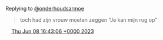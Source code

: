 Replying to [@onderhoudsarmoe](https://twitter.com/DromerDenker/status/1666847551788662784)

> toch had zijn vrouw moeten zeggen “Je kan mijn rug op”

<img src="../../media/tweet.ico" width="12" /> [Thu Jun 08 16:43:06 +0000 2023](https://twitter.com/DromerDenker/status/1666848335381028866)